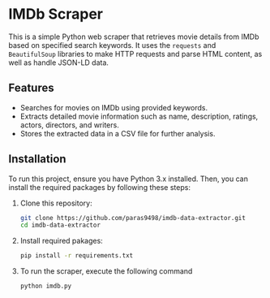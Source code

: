 # IMDb Scraper

This is a simple Python web scraper that retrieves movie details from IMDb based on specified search keywords. It uses the `requests` and `BeautifulSoup` libraries to make HTTP requests and parse HTML content, as well as handle JSON-LD data.

## Features

- Searches for movies on IMDb using provided keywords.
- Extracts detailed movie information such as name, description, ratings, actors, directors, and writers.
- Stores the extracted data in a CSV file for further analysis.

## Installation

To run this project, ensure you have Python 3.x installed. Then, you can install the required packages by following these steps:

1. Clone this repository:
   ```bash
   git clone https://github.com/paras9498/imdb-data-extractor.git
   cd imdb-data-extractor
   ```

2. Install required pakages:
   ```bash
   pip install -r requirements.txt
   ```

4. To run the scraper, execute the following command
   ```bash
   python imdb.py
   ```
